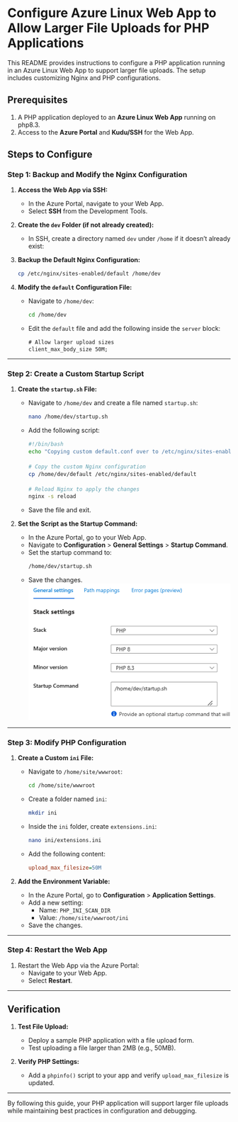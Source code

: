 # Configure Azure Linux Web App to Allow Larger File Uploads for PHP Applications

This README provides instructions to configure a PHP application running in an Azure Linux Web App to support larger file uploads. The setup includes customizing Nginx and PHP configurations.


## Prerequisites

1. A PHP application deployed to an **Azure Linux Web App** running on php8.3.
2. Access to the **Azure Portal** and **Kudu/SSH** for the Web App.


## Steps to Configure

### Step 1: Backup and Modify the Nginx Configuration

1. **Access the Web App via SSH:**
   - In the Azure Portal, navigate to your Web App.
   - Select **SSH** from the Development Tools.

2. **Create the `dev` Folder (if not already created):**
   - In SSH, create a directory named `dev` under `/home` if it doesn’t already exist:

3. **Backup the Default Nginx Configuration:**
   ```bash
   cp /etc/nginx/sites-enabled/default /home/dev
   ```

4. **Modify the `default` Configuration File:**
   - Navigate to `/home/dev`:
     ```bash
     cd /home/dev
     ```
   - Edit the `default` file and add the following inside the `server` block:
     ```nginx
     # Allow larger upload sizes
     client_max_body_size 50M;
     ```

---

### Step 2: Create a Custom Startup Script

1. **Create the `startup.sh` File:**
   - Navigate to `/home/dev` and create a file named `startup.sh`:
     ```bash
     nano /home/dev/startup.sh
     ```
   - Add the following script:
     ```bash
     #!/bin/bash
     echo "Copying custom default.conf over to /etc/nginx/sites-enabled/default"

     # Copy the custom Nginx configuration
     cp /home/dev/default /etc/nginx/sites-enabled/default

     # Reload Nginx to apply the changes
     nginx -s reload
     ```
   - Save the file and exit.


2. **Set the Script as the Startup Command:**
   - In the Azure Portal, go to your Web App.
   - Navigate to **Configuration** > **General Settings** > **Startup Command**.
   - Set the startup command to:
     ```bash
     /home/dev/startup.sh
     ```
   - Save the changes.
![alt text](image.png)
---

### Step 3: Modify PHP Configuration

1. **Create a Custom `ini` File:**
   - Navigate to `/home/site/wwwroot`:
     ```bash
     cd /home/site/wwwroot
     ```
   - Create a folder named `ini`:
     ```bash
     mkdir ini
     ```
   - Inside the `ini` folder, create `extensions.ini`:
     ```bash
     nano ini/extensions.ini
     ```
   - Add the following content:
     ```ini
     upload_max_filesize=50M
     ```

2. **Add the Environment Variable:**
   - In the Azure Portal, go to **Configuration** > **Application Settings**.
   - Add a new setting:
     - Name: `PHP_INI_SCAN_DIR`
     - Value: `/home/site/wwwroot/ini`
   - Save the changes.

---

### Step 4: Restart the Web App

1. Restart the Web App via the Azure Portal:
   - Navigate to your Web App.
   - Select **Restart**.

---

## Verification

1. **Test File Upload:**
   - Deploy a sample PHP application with a file upload form.
   - Test uploading a file larger than 2MB (e.g., 50MB).

2. **Verify PHP Settings:**
   - Add a `phpinfo()` script to your app and verify `upload_max_filesize` is updated.


---

By following this guide, your PHP application will support larger file uploads while maintaining best practices in configuration and debugging.